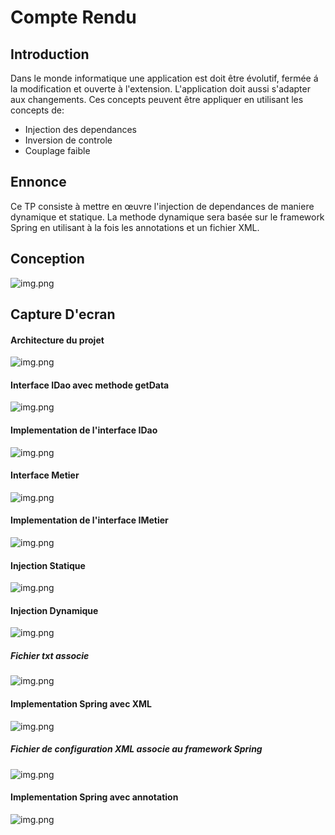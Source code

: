 # Compte Rendu

## Introduction

Dans le monde informatique une application est doit être évolutif, fermée á la modification et ouverte à l'extension. L'application doit aussi s'adapter aux changements. Ces concepts peuvent être appliquer en utilisant les concepts de: 
 - Injection des dependances
 - Inversion de controle
 - Couplage faible

## Ennonce 

Ce TP consiste à mettre en œuvre l'injection de dependances de maniere dynamique et statique. La methode dynamique sera basée sur le framework Spring en utilisant à la fois les annotations et un fichier XML.

## Conception 

![img.png](assets/conecption.png)

## Capture D'ecran

#### Architecture du projet

![img.png](assets/project_architecture.png)

#### Interface IDao avec methode getData

![img.png](assets/IDao.png)

#### Implementation de l'interface IDao

![img.png](assets/DaoImpl.png)

#### Interface Metier

![img.png](assets/IMetier.png)

#### Implementation de l'interface IMetier

![img.png](assets/loose_coupling.png)

#### Injection Statique

![img.png](assets/static_injection.png)

#### Injection Dynamique

![img.png](assets/dynamic_injection.png)

##### Fichier _txt_ associe

![img.png](assets/config_txt.png)

#### Implementation Spring avec XML

![img.png](assets/xml_impl.png)

##### Fichier de configuration XML associe au framework Spring

![img.png](assets/xml_config.png)

#### Implementation Spring avec annotation

![img.png](assets/annotation.png)
